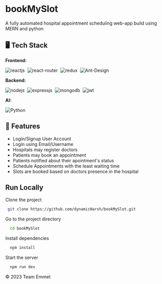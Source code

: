 # bookMySlot
A fully automated hospital appointment scheduling web-app build using MERN and python


## 🖥️ Tech Stack
**Frontend:**

![reactjs](https://img.shields.io/badge/React-20232A?style=for-the-badge&logo=react&logoColor=61DAFB)&nbsp;
![react-router](https://img.shields.io/badge/React_Router-CA4245?style=for-the-badge&logo=react-router&logoColor=white)&nbsp;
![redux](https://img.shields.io/badge/Redux-593D88?style=for-the-badge&logo=redux&logoColor=white)&nbsp;
![Ant-Design](https://img.shields.io/badge/-AntDesign-%230170FE?style=for-the-badge&logo=ant-design&logoColor=white)


**Backend:**

![nodejs](https://img.shields.io/badge/Node.js-43853D?style=for-the-badge&logo=node.js&logoColor=white)&nbsp;
![expressjs](https://img.shields.io/badge/Express.js-000000?style=for-the-badge&logo=express&logoColor=white)&nbsp;
![mongodb](https://img.shields.io/badge/MongoDB-4EA94B?style=for-the-badge&logo=mongodb&logoColor=white)&nbsp;
![jwt](	https://img.shields.io/badge/JWT-000000?style=for-the-badge&logo=JSON%20web%20tokens&logoColor=white)&nbsp;

**AI:**

![Python](https://img.shields.io/badge/python-3670A0?style=for-the-badge&logo=python&logoColor=ffdd54)


## 🚀 Features
- Login/Signup User Account
- Login using Email/Username
- Hospitals may register doctors
- Patients may book an appointment
- Patients notified about their apointment's status
- Schedule Appointments with the least waiting time
- Slots are booked based on doctors presence in the hospital


## Run Locally

Clone the project

```bash
 git clone https://github.com/dynamicHarsh/bookMySlot.git
```

Go to the project directory

```bash
  cd bookMySlot
```

Install dependencies

```bash
  npm install
```

Start the server

```bash
  npm run dev
```



© 2023 Team Emmet

